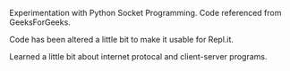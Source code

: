Experimentation with Python Socket Programming. Code referenced from GeeksForGeeks. 

Code has been altered a little bit to make it usable for Repl.it. 

Learned a little bit about internet protocal and client-server programs. 
